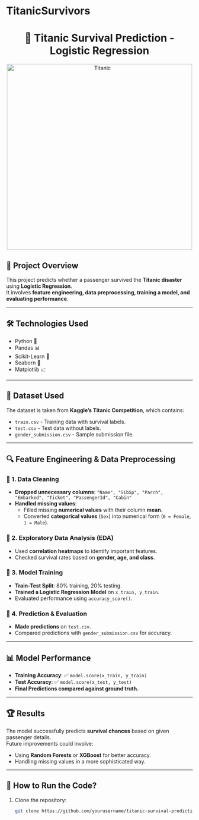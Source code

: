# TitanicSurvivors
<h1 align="center">🚢 Titanic Survival Prediction - Logistic Regression</h1>

<p align="center">
  <img src="https://upload.wikimedia.org/wikipedia/commons/6/6e/Titanic_PCS.jpg" width="500" alt="Titanic">
</p>

## 📌 Project Overview
This project predicts whether a passenger survived the **Titanic disaster** using **Logistic Regression**.  
It involves **feature engineering, data preprocessing, training a model, and evaluating performance**.

---

## 🛠️ Technologies Used
- Python 🐍
- Pandas 📊
- Scikit-Learn 🤖
- Seaborn 🎨
- Matplotlib 📈

---

## 📂 Dataset Used
The dataset is taken from **Kaggle’s Titanic Competition**, which contains:
- `train.csv` - Training data with survival labels.
- `test.csv` - Test data without labels.
- `gender_submission.csv` - Sample submission file.

---

## 🔍 Feature Engineering & Data Preprocessing

### 🔹 1. **Data Cleaning**
- **Dropped unnecessary columns**: `"Name", "SibSp", "Parch", "Embarked", "Ticket", "PassengerId", "Cabin"`
- **Handled missing values**:
  - Filled missing **numerical values** with their column **mean**.
  - Converted **categorical values** (`Sex`) into numerical form (`0 = Female`, `1 = Male`).

### 🔹 2. **Exploratory Data Analysis (EDA)**
- Used **correlation heatmaps** to identify important features.
- Checked survival rates based on **gender, age, and class**.

### 🔹 3. **Model Training**
- **Train-Test Split**: 80% training, 20% testing.
- **Trained a Logistic Regression Model** on `x_train, y_train`.
- Evaluated performance using `accuracy_score()`.

### 🔹 4. **Prediction & Evaluation**
- **Made predictions** on `test.csv`.
- Compared predictions with `gender_submission.csv` for accuracy.

---

## 📊 Model Performance
- **Training Accuracy**: ✅ `model.score(x_train, y_train)`
- **Test Accuracy**: ✅ `model.score(x_test, y_test)`
- **Final Predictions compared against ground truth.**

---

## 🏆 Results
The model successfully predicts **survival chances** based on given passenger details.  
Future improvements could involve:
- Using **Random Forests** or **XGBoost** for better accuracy.
- Handling missing values in a more sophisticated way.

---

## 🚀 How to Run the Code?
1. Clone the repository:  
   ```bash
   git clone https://github.com/yourusername/titanic-survival-prediction.git

